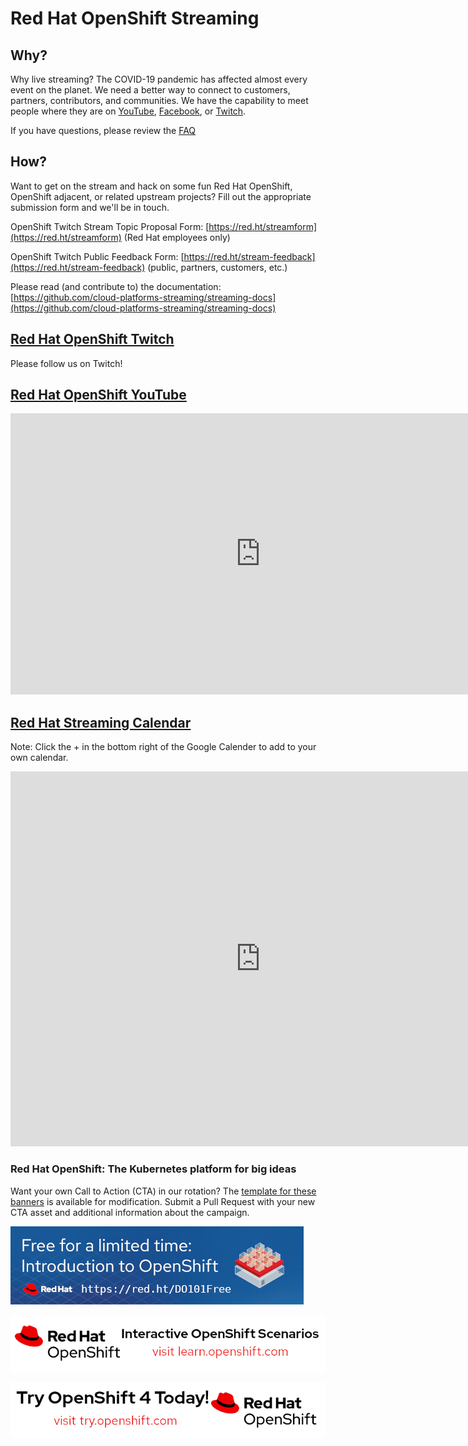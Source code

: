 # Red Hat OpenShift Streaming

## Why?

Why live streaming? The COVID-19 pandemic has affected almost every event on the planet. We need a better way to connect to customers, partners, contributors, and communities. We have the capability to meet people where they are on [YouTube](https://www.youtube.com/rhopenshift), [Facebook](https://www.facebook.com/openshift/), or [Twitch](https://www.twitch.tv/redhatopenshift).

If you have questions, please review the [FAQ](https://red.ht/streamfaq)

## How?

Want to get on the stream and hack on some fun Red Hat OpenShift, OpenShift adjacent, or related upstream projects? Fill out the appropriate submission form and we'll be in touch.

OpenShift Twitch Stream Topic Proposal Form: [https://red.ht/streamform](https://red.ht/streamform) (Red Hat employees only)

OpenShift Twitch Public Feedback Form: [https://red.ht/stream-feedback](https://red.ht/stream-feedback) (public, partners, customers, etc.)

Please read (and contribute to) the documentation: [https://github.com/cloud-platforms-streaming/streaming-docs](https://github.com/cloud-platforms-streaming/streaming-docs)

## [Red Hat OpenShift Twitch](https://www.twitch.tv/redhatopenshift)

Please follow us on Twitch!

<!-- Add a placeholder for the Twitch embed -->
<div id="twitch-embed"></div>

<!-- Load the Twitch embed script -->
<script src="https://embed.twitch.tv/embed/v1.js"></script>

<!-- Create a Twitch.Embed object. This will render within the placeholder div -->
<script type="text/javascript">
  new Twitch.Embed("twitch-embed", {
    width: 800,
    height: 450,
    channel: "redhatopenshift",
    layout: "video",
  });
</script>

## [Red Hat OpenShift YouTube](https://www.youtube.com/c/OpenShift/live)

<iframe width="800" height="450" src="https://www.youtube-nocookie.com/embed/_1N4xYd3nQE" frameborder="0" allow="accelerometer; autoplay; encrypted-media; gyroscope; picture-in-picture" allowfullscreen></iframe>

## [Red Hat Streaming Calendar](https://red.ht/streamcal)

Note: Click the + in the bottom right of the Google Calender to add to your own calendar.

<iframe src="https://calendar.google.com/calendar/embed?src=redhatstreaming%40gmail.com&ctz=America%2FDetroit" style="border: 0" width="800" height="600" frameborder="0" scrolling="no"></iframe>

### Red Hat OpenShift: The Kubernetes platform for big ideas

Want your own Call to Action (CTA) in our rotation? The [template for these banners](https://github.com/cloud-platforms-streaming/streaming-tools/blob/master/obs/assets/openshift-banners.xcf) is available for modification. Submit a Pull Request with your new CTA asset and additional information about the campaign.

[![DO101 Free!](https://github.com/cloud-platforms-streaming/streaming-tools/raw/master/obs/assets/free-do101.png)](https://red.ht/DO101Free)

[![learn.openshift.com](https://github.com/cloud-platforms-streaming/streaming-tools/raw/master/obs/assets/learn-openshift-banner.png)](https://learn.openshift.com)

[![try.openshift.com](https://github.com/cloud-platforms-streaming/streaming-tools/raw/master/obs/assets/try-openshift-banner.png)](https://www.openshift.com/try)
